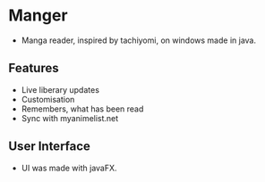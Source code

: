 # Manger
* Manga reader, inspired by tachiyomi, on windows made in java.

## Features
* Live liberary updates
* Customisation
* Remembers, what has been read
* Sync with myanimelist.net

## User Interface
* UI was made with javaFX.

